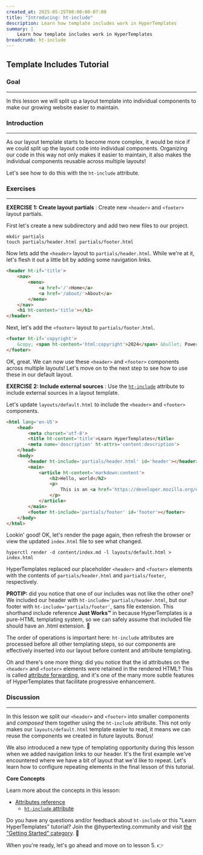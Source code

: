 ```yaml
---
created_at: 2025-05-25T08:00:00-07:00
title: "Introducing: ht-include"
description: Learn how template includes work in HyperTemplates
summary: |
    Learn how template includes work in HyperTemplates
breadcrumb: ht-include
---
```


## Template Includes Tutorial

<auto-toc selectors='h3,h4,h5,h6,dl dt'></auto-toc>

### Goal
--------

In this lesson we will split up a layout template into individual components to make our growing website easier to maintain.

### Introduction
----------------

As our layout template starts to become more complex, it would be nice if we could split up the layout code into individual components.
Organizing our code in this way not only makes it easier to maintain, it also makes the individual components reusable across multiple layouts!

Let's see how to do this with the `ht-include` attribute.

### Exercises
-------------

**EXERCISE 1: Create layout partials**
: Create new `<header>` and `<footer>` layout partials.

  First let's create a new subdirectory and add two new files to our project.

  ```plaintext
  mkdir partials
  touch partials/header.html partials/footer.html
  ```

  Now lets add the `<header>` layout to `partials/header.html`.
  While we're at it, let's flesh it out a little bit by adding some navigation links.

  <code-snippet ht-block filename='partials/header.html'>

  ```html
  <header ht-if='title'>
      <nav>
          <menu>
              <a href='/'>Home</a>
              <a href='/about/'>About</a>
          </menu>
      </nav>
      <h1 ht-content='title'></h1>
  </header>
  ```

  </code-snippet>

  Next, let's add the `<footer>` layout to `partials/footer.html`.

  <code-snippet ht-block filename='partials/footer.html'>

  ```html
  <footer ht-if='copyright'>
      &copy; <span ht-content='html:copyright'>2024</span> &bullet; Powered by HyperTemplates&trade;
  </footer>
  ```

  </code-snippet>

  OK, great.
  We can now use these `<header>` and `<footer>` components across multiple layouts!
  Let's move on to the next step to see how to use these in our default layout.

**EXERCISE 2: Include external sources**
: Use the [`ht-include`] attribute to include external sources in a layout template.

  Let's update `layouts/default.html` to include the `<header>` and `<footer>` components.

  <code-snippet ht-block filename='layouts/default.html' highlights='8,17'>

  ```html
  <html lang='en-US'>
      <head>
          <meta charset='utf-8'>
          <title ht-content='title'>Learn HyperTemplates</title>
          <meta name='description' ht-attrs='content:description'>
      </head>
      <body>
          <header ht-include='partials/header.html' id='header'></header>
          <main>
              <article ht-content='markdown:content'>
                  <h2>Hello, world</h2>
                  <p>
                      This is an <a href='https://developer.mozilla.org/en-US/docs/Web/HTML'>HTML</a> layout!
                  </p>
              </article>
          </main>
          <footer ht-include='partials/footer' id='footer'></footer>
      </body>
  </html>
  ```

  </code-snippet>

  Lookin' good!
  OK, let's render the page again, then refresh the browser or view the updated `index.html` file to see what changed.

  ```plaintext
  hyperctl render -d content/index.md -l layouts/default.html > index.html
  ```

  HyperTemplates replaced our placeholder `<header>` and `<footer>` elements with the contents of `partials/header.html` and `partials/footer`, respectively.

  <doc-quote ht-block>

  **PROTIP:** did you notice that one of our includes was not like the other one?
  We included our header with `ht-include='partials/header.html`, but our footer with `ht-include='partials/footer'`, sans file extension.
  This shorthand include reference **Just Works&trade;** in because HyperTemplates is a pure-HTML templating system, so we can safely assume that included file should have an .html extension. 🤌

  </doc-quote>

  The order of operations is important here: `ht-include` attributes are processed before all other templating steps, so our components are effectively inserted into our layout before content and attribute templating.

  Oh and there's one more thing: did you notice that the id attributes on the `<header>` and `<footer>` elements were retained in the rendered HTML? 
  This is called [attribute forwarding], and it's one of the many more subtle features of HyperTemplates that facilitate progressive enhancement.

### Discussion
--------------

In this lesson we split our `<header>` and `<footer>` into smaller components and _composed_ them together using the `ht-include` attribute.
This not only makes our `layouts/default.html` template easier to read, it means we can reuse the components we created in future layouts.
Bonus!

We also introduced a new type of templating opportunity during this lesson when we added navigation links to our header.
It's the first example we've encountered where we have a bit of layout that we'd like to repeat.
Let's learn how to configure repeating elements in the final lesson of this tutorial.

<doc-quote ht-block info>

**Core Concepts**

Learn more about the concepts in this lesson:

* [Attributes reference](/docs/reference/core/attributes/)
  * [`ht-include` attribute](/docs/reference/core/ht-include/)

</doc-quote>

Do you have any questions and/or feedback about `ht-include` or this "Learn HyperTemplates" tutorial? 
Join the @hypertexting.community and visit [the "Getting Started" category]. :speech_balloon:

When you're ready, let's go ahead and move on to lesson 5. :point_right:

<tutorial-nav ht-block 
         prev-href='../lesson-3/' 
         prev-label='Lesson 3: Introducing <code>ht-if</code>' 
         next-href='../lesson-5/' 
         next-label='Lesson 5: Introducing <code>ht-template</code>'></tutorial-nav>

<!-- Links -->
[`ht-include`]: /docs/reference/core/attributes/ht-include/
[attribute forwarding]: /docs/reference/core/attributes/ht-include/#attribute-forwarding
[the "Getting Started" category]: https://hypertexting.community/c/hypertemplates/getting-started/
